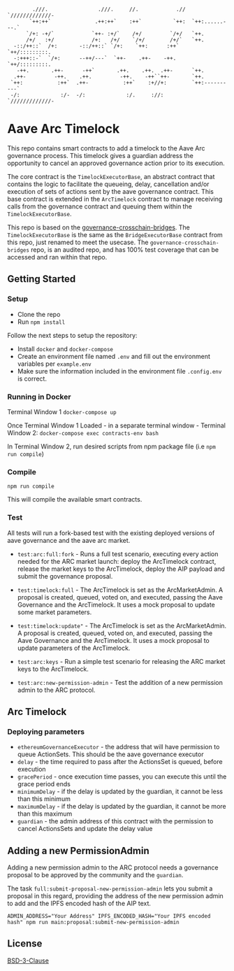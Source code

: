 ```
        .///.                .///.     //.            .//  `/////////////-
       `++:++`              .++:++`    :++`          `++:  `++:......---.`
      `/+: -+/`            `++- :+/`    /+/         `/+/   `++.
      /+/   :+/            /+:   /+/    `/+/        /+/`   `++.
  -::/++::`  /+:       -::/++::` `/+:    `++:      :++`    `++/:::::::::.
  -:+++::-`  `/+:      --++/---`  `++-    .++-    -++.     `++/:::::::::.
   -++.       .++-      -++`       .++.    .++.  .++-      `++.
  .++-         -++.    .++.         -++.    -++``++-       `++.
 `++:           :++`  .++-           :++`    :+//+:        `++:----------`
 -/:             :/-  -/:             :/.     ://:         `/////////////-
```

# Aave Arc Timelock

This repo contains smart contracts to add a timelock to the Aave Arc governance process. This timelock gives a guardian address the opportunity to cancel an approved governance action prior to its execution.

The core contract is the `TimelockExecutorBase`, an abstract contract that contains the logic to facilitate the queueing, delay, cancellation and/or execution of sets of actions sent by the aave governance contract. This base contract is extended in the `ArcTimelock` contract to manage receiving calls from the governance contract and queuing them within the `TimelockExecutorBase`.

This repo is based on the [governance-crosschain-bridges](https://github.com/aave/governance-crosschain-bridges). The `TimelockExecutorBase` is the same as the `BridgeExecutorBase` contract from this repo, just renamed to meet the usecase. The `governance-crosschain-bridges` repo, is an audited repo, and has 100% test coverage that can be accessed and ran within that repo.

## Getting Started

### Setup

- Clone the repo
- Run `npm install`

Follow the next steps to setup the repository:

- Install `docker` and `docker-compose`
- Create an environment file named `.env` and fill out the environment variables per `example.env`
- Make sure the information included in the environment file `.config.env` is correct.

### Running in Docker

Terminal Window 1
`docker-compose up`

Once Terminal Window 1 Loaded - in a separate terminal window - Terminal Window 2: 
`docker-compose exec contracts-env bash`

In Terminal Window 2, run desired scripts from npm package file (i.e `npm run compile`)

### Compile

`npm run compile`

This will compile the available smart contracts.

### Test

All tests will run a fork-based test with the existing deployed versions of aave governance and the aave arc market.

- `test:arc:full:fork` - Runs a full test scenario, executing every action needed for the ARC market launch: deploy the ArcTimelock contract, release the market keys to the ArcTimelock, deploy the AIP payload and submit the governance proposal.

- `test:timelock:full` - The ArcTimelock is set as the ArcMarketAdmin. A proposal is created, queued, voted on, and executed, passing the Aave Governance and the ArcTimelock. It uses a mock proposal to update some market parameters.

- `test:timelock:update"` - The ArcTimelock is set as the ArcMarketAdmin. A proposal is created, queued, voted on, and executed, passing the Aave Governance and the ArcTimelock. It uses a mock proposal to update parameters of the ArcTimelock.

- `test:arc:keys` - Run a simple test scenario for releasing the ARC market keys to the ArcTimelock.

- `test:arc:new-permission-admin` - Test the addition of a new permission admin to the ARC protocol.

## Arc Timelock

### Deploying parameters

- `ethereumGovernanceExecutor` - the address that will have permission to queue ActionSets. This should be the aave governance executor
- `delay` - the time required to pass after the ActionsSet is queued, before execution
- `gracePeriod` - once execution time passes, you can execute this until the grace period ends
- `minimumDelay` - if the delay is updated by the guardian, it cannot be less than this minimum
- `maximumDelay` - if the delay is updated by the guardian, it cannot be more than this maximum
- `guardian` - the admin address of this contract with the permission to cancel ActionsSets and update the delay value

## Adding a new PermissionAdmin

Adding a new permission admin to the ARC protocol needs a governance proposal to be approved by the community and the `guardian`.

The task `full:submit-proposal-new-permission-admin` lets you submit a proposal in this regard, providing the address of the new permission admin to add and the IPFS encoded hash of the AIP text.

```
ADMIN_ADDRESS="Your Address" IPFS_ENCODED_HASH="Your IPFS encoded hash" npm run main:proposal:submit-new-permission-admin
```

## License

[BSD-3-Clause](./LICENSE.md)
